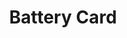 ---
title: Battery Card
name: card_battery
category: card
explanation: "The `battery-card` is a slightly enhanced `generic-card`, just to ease the use. You could always configure it from the `generic-card` yourself."
image_path: "/assets/images/card_battery.png"
internal: false
generator_install: true
generator_example: true
generator_button: true
variables:
  - name: entity
    type: entry
    example: sensor.livingroom_thermometer_battery
    required: true 
    explanation: "This is your battery entity"
  - name: ulm_card_battery_attribute
    type: variable
    example: battery_attribute
    required: false 
    explanation: "If your entity provides the battery percent in an attribute (= not as an own sensor), fill in the <u>attributes name</u> here. Eg. if you have `sensor.livingroom_thermometer` and the attribute for your battery power is `sensor.livingroom_thermometer.attributes.battery_percent`, you fill in <i>battery_percent</i> here."
yaml: |-
  - type: 'custom:button-card'
    template: card_battery
    variables:
      ulm_card_battery_attribute: battery_attribute
    entity: sensor.livingoom_thermometer_battery
ui: |-
  type: 'custom:button-card'
  template: card_battery
  variables:
    ulm_card_battery_attribute: battery_attribute
  entity: sensor.livingoom_thermometer_battery
code: |-
  card_battery:
    template:
      - icon_info_bg
    tap_action:
      action: more-info
    variables:
      ulm_card_battery_attribute:
    icon: |
      [[[
        var icon = "mdi:help-circle-outline";
        var battery = variables.ulm_card_battery_attribute !== null
          ? states[entity.entity_id].attributes[variables.ulm_card_battery_attribute]
          : states[entity.entity_id].state;
  
        if (battery == 100) {
          icon = "mdi:battery";
        } else if (battery >= 90) {
          icon = "mdi:battery-90";
        } else if (battery >= 80) {
          icon = "mdi:battery-80";
        } else if (battery >= 70) {
          icon = "mdi:battery-70";
        } else if (battery >= 60) {
          icon = "mdi:battery-60";
        } else if (battery >= 50) {
          icon = "mdi:battery-50";
        } else if (battery >= 40) {
          icon = "mdi:battery-40";
        } else if (battery >= 30) {
          icon = "mdi:battery-30";
        } else if (battery >= 20) {
          icon = "mdi:battery-20";
        } else if (battery >= 10) {
          icon = "mdi:battery-10";
        } else {
          icon = "mdi:battery-outline";
        }
  
        return icon;
      ]]]
    label: |
      [[[
        var battery = variables.ulm_card_battery_attribute !== null
          ? states[entity.entity_id].attributes[variables.ulm_card_battery_attribute]
          : states[entity.entity_id].state;
        return battery + "%";
      ]]]
    name: |
      [[[
        return states[entity.entity_id].attributes.friendly_name;
      ]]]
    styles:
      icon:
        - color: 'rgba(var(--color-theme),0.9)'
      label:
        - align-self: end
        - justify-self: start
        - font-weight: bold
        - font-size: 14px
        - margin-left: 12px
        - filter: opacity(100%)
      name:
        - justify-self: start
        - align-self: start
        - font-weight: bolder
        - font-size: 12px
        - filter: opacity(40%)
        - margin-left: 12px
      grid:
        - grid-template-areas: '"i l" "i n"'
        - grid-template-columns: min-content auto
        - grid-template-rows: min-content min-content
---